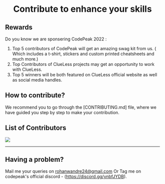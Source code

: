 <h1 align='center'>Contribute to enhance your skills</h1>


## Rewards

Do you know we are sponsering CodePeak 2022 :

1. Top 5 contributors of CodePeak will get an amazing swag kit from us. ( Which includes a t-shirt, stickers and custom printed cheatsheets and much more.)
2. Top Contributors of ClueLess projects may get an opportunity to work with ClueLess.
3. Top 5 winners will be both featured on ClueLess official website as well as social media handles.

## How to contribute?

We recommend you to go through the [CONTRIBUTING.md] file, where we have guided you step by step to make your contribution.

## List of Contributors

<a href="https://github.com/rohan9024/ecommerce/graphs/contributors">
  <img src="https://contrib.rocks/image?repo=rohan9024/ecommerce" />
</a>

---

## Having a problem?

Mail me your queries on rohanwandre24@gmail.com
Or Tag me on codepeak's official discord - (https://discord.gg/ynbfJYDB).
